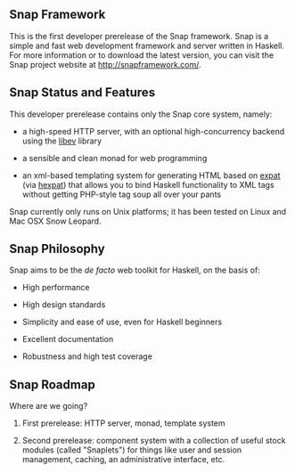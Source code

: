 Snap Framework
--------------

This is the first developer prerelease of the Snap framework.  Snap is a simple
and fast web development framework and server written in Haskell. For more
information or to download the latest version, you can visit the Snap project
website at http://snapframework.com/.


Snap Status and Features
------------------------

This developer prerelease contains only the Snap core system, namely:

  * a high-speed HTTP server, with an optional high-concurrency backend using
    the [libev](http://software.schmorp.de/pkg/libev.html) library

  * a sensible and clean monad for web programming

  * an xml-based templating system for generating HTML based on
    [expat](http://expat.sourceforge.net/) (via
    [hexpat](http://hackage.haskell.org/package/hexpat)) that allows you to
    bind Haskell functionality to XML tags without getting PHP-style tag soup
    all over your pants

Snap currently only runs on Unix platforms; it has been tested on Linux and Mac
OSX Snow Leopard.


Snap Philosophy
---------------

Snap aims to be the *de facto* web toolkit for Haskell, on the basis of:

  * High performance

  * High design standards

  * Simplicity and ease of use, even for Haskell beginners

  * Excellent documentation

  * Robustness and high test coverage


Snap Roadmap
------------

Where are we going?

1. First prerelease: HTTP server, monad, template system

2. Second prerelease: component system with a collection of useful stock
modules (called "Snaplets") for things like user and session management,
caching, an administrative interface, etc.
